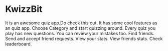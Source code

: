 # KwizzBit
It is an awesome quiz app.Do check this out.
It has some cool features as an quiz app.
Choose Category and start quizzing around.
Every quiz you play has new questions.
You can review your mistakes too.
Find friends.
Send and accept friend requests.
View your stats.
View friends stats.
Check leaderboard.
